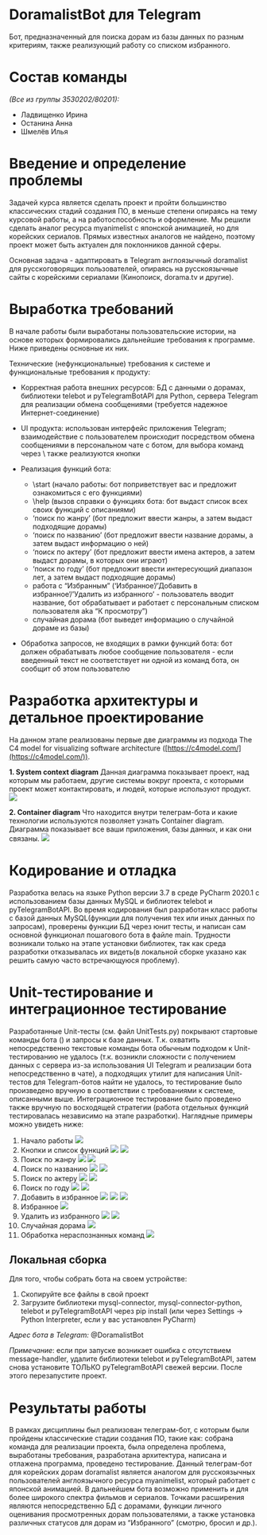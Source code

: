 # DoramalistBot для Telegram  
Бот, предназначенный для поиска дорам из базы данных по разным критериям, также реализующий работу со списком избранного.
# Состав команды
*(Все из группы 3530202/80201):*
- Ладвищенко Ирина
- Останина Анна
- Шмелёв Илья
# Введение и определение проблемы
Задачей курса является сделать проект и пройти большинство классических стадий создания ПО, в меньше степени опираясь на тему курсовой работы, а на работоспособность и оформление. Мы решили сделать аналог ресурса myanimelist с японской анимацией, но для корейских сериалов. Прямых известных аналогов не найдено, поэтому проект может быть актуален для поклонников данной сферы.

Основная задача - адаптировать в Telegram англоязычный doramalist для русскоговорящих пользователей, опираясь на русскоязычные сайты с корейскими сериалами (Кинопоиск, dorama.tv и другие).
# Выработка требований
В начале работы были выработаны пользовательские истории, на основе которых формировались дальнейшие требования к программе. Ниже приведены основные их них.

Технические (нефункциональные) требования к системе и функциональные требования к продукту:

-   Корректная работа внешних ресурсов: БД с данными о дорамах, библиотеки telebot и pyTelegramBotAPI для Python, сервера Telegram для реализации обмена сообщениями (требуется надежное Интернет-соединение)
    
-   UI продукта: использован интерфейс приложения Telegram; взаимодействие с пользователем происходит посредством обмена сообщениями в персональном чате с ботом, для выбора команд через \ также реализуются кнопки
    
-   Реализация функций бота:  
    - \start (начало работы: бот поприветствует вас и предложит ознакомиться с его функциями)  
    - \help (вызов справки о функциях бота: бот выдаст список всех своих функций с описаниями)  
    - ‘поиск по жанру’ (бот предложит ввести жанры, а затем выдаст подходящие дорамы)  
    - ‘поиск по названию’ (бот предложит ввести название дорамы, а затем выдаст информацию о ней)  
    - ‘поиск по актеру’ (бот предложит ввести имена актеров, а затем выдаст дорамы, в которых они играют)  
    - ‘поиск по году’ (бот предложит ввести интересующий диапазон лет, а затем выдаст подходящие дорамы)  
    - работа с “Избранным” (‘Избранное’/’Добавить в избранное’/’Удалить из избранного’ - пользователь вводит название, бот обрабатывает и работает с персональным списком пользователя aka “К просмотру”)  
    - случайная дорама (бот выведет информацию о случайной дораме из базы)
    
-   Обработка запросов, не входящих в рамки функций бота: бот должен обрабатывать любое сообщение пользователя - если введенный текст не соответствует ни одной из команд бота, он сообщит об этом пользователю
# Разработка архитектуры и детальное проектирование
На данном этапе реализованы первые две диаграммы из подхода The C4 model for visualizing software architecture ([https://c4model.com/](https://c4model.com/)).

**1.  System context diagram**
Данная диаграмма показывает проект, над которым мы работаем, другие системы вокруг проекта, с которыми проект может контактировать, и людей, которые используют продукт.
**![](https://lh3.googleusercontent.com/QWsMTdWiZFoUKudLw3kagQetUcEEN6pFxCbIV8cYOOjh9wLzK2yd5SUte0RtOFNFYLsseasQHBobRIp6DgpylBfGKYrOGnPiH2yZhGrAXDIDLKQ-3_lRFUDA6mQMrzinswLVL3g)**

**2.  Container diagram**
Что находится внутри телеграм-бота и какие технологии используются позволяет узнать Container diagram. Диаграмма показывает все ваши приложения, базы данных, и как они связаны.
**![](https://lh3.googleusercontent.com/bwL6npjtM-P0AtnaajHFTwK7xOYogLEJt6QThqC3BwG5yCxLIXMrq7EiRHXXIF1Dmo6SHLlO5gbstZYofLuPq9nDpVGzs2GDBMRyRNeqOp_HJFoF88g4sli5FRoUUVbO6BDOULw)**
# Кодирование и отладка
Разработка велась на языке Python версии 3.7 в среде PyCharm 2020.1 с использованием базы данных MySQL и библиотек telebot и pyTelegramBotAPI.
Во время кодирования был разработан класс работы с базой данных MySQL(функции для получения тех или иных данных по запросам), проверены функции БД через юнит тесты, и написан сам основной функционал пошагового бота в файле main. Трудности возникали только на этапе установки библиотек, так как среда разработки отказывалась их видеть(в локальной сборке указано как решить самую часто встречающуюся проблему).
# Unit-тестирование и интеграционное тестирование
Разработанные Unit-тесты (см. файл UnitTests.py) покрывают стартовые команды бота (\) и запросы к базе данных. Т.к. охватить непосредственно текстовые команды бота обычным подходом к Unit-тестированию не удалось (т.к. возникли сложности с получением данных с сервера из-за использования UI Telegram и реализации бота непосредственно в чате), а подходящих утилит для написания Unit-тестов для Telegram-ботов найти не удалось, то тестирование было произведено вручную в соответствии с требованиями к системе, описанными выше. Интеграционное тестирование было проведено также вручную по восходящей стратегии (работа отдельных функций тестировалась независимо на этапе разработки). Наглядные примеры можно увидеть ниже:
1. Начало работы
**![](https://lh6.googleusercontent.com/aBpYtt_4I3CkzBwxrdEC7J-iuByv1R8gEXW1XtNylGfcYfpWZGW4JW-fkyCoLcDP1CKuKTMIw7HGkkg2C31atn544fFmmVnmck8KJHML_UwV5vMe9y-Cc1j4XcPdzQ)**
2. Кнопки и список функций
**![](https://lh4.googleusercontent.com/5YM2_3BYg6TezjENgP8OS6Q8dBgPj0c5bt-V8kuqdAHEOFP-O4sfvMx7KUTw1tWrl9bFPhr_yNLfJZ60Jv2S2c0wPzf4GzTvM4Wrr57v1vNrhvhYxCyZ1Mx8WjmVbA)**
**![](https://lh4.googleusercontent.com/Msmy0-xopZSy703LvoDmP2OEsMMKetNy2RARNWrOCZG-zHbdAy2CUmrQEFH81_dQvJoIDe33YVK11jxOv8XPj-3OMVpkWKrGrCptKETbAPveW_sd-OTxIJgVzn84Eg)**
3. Поиск по жанру
**![](https://lh3.googleusercontent.com/zPEXJdvweDIp6iXiwaF_yOvla_wfXeJ1l2S1sfFWv0nm22qpX_k_SKV_B3kNacUYlI13NpYl0wzu-zFhn8Id844n7ljCYdas8nVoH1FbjS0CyMhC3128DgKC262ldA)**
**![](https://lh3.googleusercontent.com/ORmrhim3BlOTwuhLJwFnMQGfO-UF1Amd2jJrAb6jLg6beyoSHfcl1aYs2t6QVN-fPEnRMF6GEkT8RpVKRlhAW1qDTpYhCEeLHhzj4RllxVRx0H6sQaiJ3UZBjyIO6w)**
4. Поиск по названию
**![](https://lh4.googleusercontent.com/X2xy4mmiPQwh7qip5pVqXlF_g1FK9QSoiF37L6kF4YGor8PNnAkbJDZZ56JYeN3sT2RufrS0tVrjQ6vV6MKCcDjUqinD3x1anIWvE-awYRHQ1hYFW8uA1-np7TNgaQ)**
**![](https://lh3.googleusercontent.com/onVwFVyGfF-T_aTyotyYCk2p__Ht2YSyMmen65rxqhGguN-zeVP3mJY9LH9UG_DS0nK_flFFSmy5B3XJM6P_OHZwpczX0NrD3R9_Jb5ZxE1gRBAn7zsbpwbz27BMKA)**
5. Поиск по актеру
**![](https://lh4.googleusercontent.com/bN7ivd6j8oHF959VXwuYAZ6pHnhhLYF76K0VSDcSoZTPR9A-pyFfc0R2FPBDCRP164JnGtyJkBxA_5W6sH4EmUOYGnf5s-_WQXsPBPUJAS9Hc8uhZPR4o4age9mOoQ)**
**![](https://lh3.googleusercontent.com/SSZejSm6SHwwZDt-1SVBgqaUn8FPQzb11x5xk27jncEwfVPlmiQKXQSiSki3uw1PAoWfndtPKfWdZomWuJeuiXt6PQbKoL3eOmmfUa_80QAsT_dMaSVJ2QsUCw72Xg)**
6. Поиск по году
**![](https://lh5.googleusercontent.com/OR7G2hNett_eUetaXQ-hbKWD_tAfopwripYXTF_C2RsdDSHmjkJ8cn1yjXSqPpBY1JYhl84IMhaZF0zo4hl7FLJ3i0toXNLryfp-gH_4GC_2Jq6Hl8twFlahHwju1g)**
**![](https://lh5.googleusercontent.com/hspML3yZcbhQi4mENqHcGKSEg895XLuFtxHmildpAGB_e96tcWLpoBWdg6wbK_VqJ1n80Ww2KJ3LJ5L4vKVk0_dIZczvxfj5O99RNmW_r1W4-4YSesTBib_Lxp_Smg)**
7. Добавить в избранное
**![](https://lh6.googleusercontent.com/dPSJpXFS60cjlrtAPrSy7Dbbh9eZO1ygpkIUJp5Y0uNJCogNJeZErnSpGClx9aryXvp2tV9ig8hEjnYqg8sQG5FEMwrQncoDdeZtWj5mVETJ25eqeGfM7ajSveiWbg)**
**![](https://lh6.googleusercontent.com/FzXMztciCunoU1Tb7WMOup-geiYCyRNTPF8xJh_vwQcWQyvFfzjjqmeUpT2X7Gkz_UHzeIgPEaYxLwWo54V-TmTdVbgAIknzuAZ6RvMFsGB0COrrBYTQv7pujdiMpA)**
**![](https://lh5.googleusercontent.com/5NV6dCYLe-IfeIJogN11jjYbrXrsuVCuq812ZiIbnQjkTczIs9_ITeeaTo9PWRREwrSSwD4B6VO-y6ozC74QIG15H7I0Vq4XkVsj2EiOkVWaxafTdeFp_1BSoFuZxA)**
8. Избранное
**![](https://lh5.googleusercontent.com/gqSCvkV0nUs9jBM694GyspmEfW6_lx5DJOaY6pjw1RAAm20wkQU-kEGr6Mw7_ZJv9lg1JAYB7hbgV4gmCHc9jBUFq8btO8RtIooenmQFiOCyQP2UGu4WvVQtO76W4Q)**
9. Удалить из избранного
**![](https://lh6.googleusercontent.com/CpFzf6E-8yzuJ5267yQT9bWHOFdBjraGOJ_-Ni_Pi63uSA99bigmSfA3B1iYPkIAQbvbDsp_VWceaQU9Mn9dEC07wnzPSm1PDCgAaf9RnSx14cPPl4E5puMvO8SEsw)**
**![](https://lh4.googleusercontent.com/DUxT4jaQFrjP78LI7Z0xQEN8RL-f2IzTpGVcPU6-rl_hPxpp9om3Ao8wVuqkAFqNqkjHx3S7Nf-3wx78gkvhMcDw-9uRtCPcTlo9VydK1mP-hyxM3JN7VzStJOsNDw)**
10. Случайная дорама
**![](https://lh3.googleusercontent.com/JM7ZA4lJbsjndT_-AvdYB8_LHe6mL3mHt06Qzgwlw2eJBt1tfe0ruVfhLSWSUxOmvEZhMo4p9I8Caqryg3y-aZF7VRkOgCDubUiVZmV8SSRG5xznwAep4Ynr8MV31w)**
11. Обработка нераспознанных команд
**![](https://lh4.googleusercontent.com/9h0o74X3boOV2RQU4HmBNtPssOEOTJqRW5guJH9pidBU1qpgvl6jrKiVb9yeTs0268rlhHo3kf25sDIFKyZ1GKvr1PnCTyrQKziy6U3eVsvR8CrQao_nKPdD87Fmog)**

## Локальная сборка
Для того, чтобы собрать бота на своем устройстве:
1.  Скопируйте все файлы в свой проект
2.  Загрузите библиотеки mysql-connector, mysql-connector-python, telebot и pyTelegramBotAPI через pip install (или через Settings -> Python Interpreter, если у вас установлен PyCharm)

*Адрес бота в Telegram:* @DoramalistBot

*Примечание*: если при запуске возникает ошибка с отсутствием message-handler, удалите библиотеки telebot и pyTelegramBotAPI, затем снова установите ТОЛЬКО pyTelegramBotAPI свежей версии. После этого перезапустите проект.
# Результаты работы

В рамках дисциплины был реализован телеграм-бот, с которым были пройдены классические стадии создания ПО, такие как: собрана команда для реализации проекта, была определена проблема, выработаны требования, разработана архитектура, написана и отлажена программа, проведено тестирование. Данный телеграм-бот для корейских дорам doramalist является аналогом для русскоязычных пользователей англоязычного ресурса myanimelist, который работает с японской анимацией. В дальнейшем бота возможно применить и для более широкого спектра фильмов и сериалов. Точками расширения являются непосредственно БД с дорамами, функции личного оценивания просмотренных дорам пользователями, а также установка различных статусов для дорам из “Избранного” (смотрю, бросил и др.).



